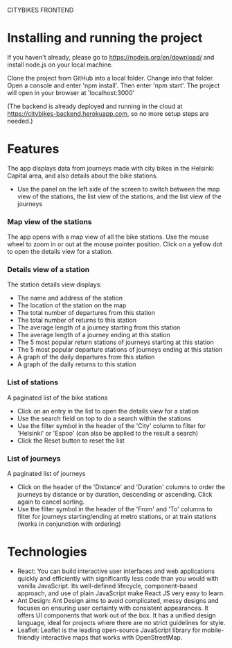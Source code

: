 
CITYBIKES FRONTEND


Installing and running the project
==================================

If you haven't already, please go to https://nodejs.org/en/download/ and install node.js on your local machine.

Clone the project from GitHub into a local folder. Change into that folder. Open a console and enter 'npm install'. Then enter 'npm start'. The project will open in your browser at 'localhost:3000'

(The backend is already deployed and running in the cloud at https://citybikes-backend.herokuapp.com, so no more setup steps are needed.)


Features
========

The app displays data from journeys made with city bikes in the Helsinki Capital area, and also details about the bike stations.
- Use the panel on the left side of the screen to switch between the map view of the stations, the list view of the stations, and the list view of the journeys

### Map view of the stations

The app opens with a map view of all the bike stations. Use the mouse wheel to zoom in or out at the mouse pointer position. Click on a yellow dot to open the details view for a station. 

### Details view of a station

The station details view displays:
- The name and address of the station
- The location of the station on the map
- The total number of departures from this station
- The total number of returns to this station
- The average length of a journey starting from this station
- The average length of a journey ending at this station
- The 5 most popular return stations of journeys starting at this station
- The 5 most popular departure stations of journeys ending at this station
- A graph of the daily departures from this station
- A graph of the daily returns to this station

### List of stations

A paginated list of the bike stations
- Click on an entry in the list to open the details view for a station
- Use the search field on top to do a search within the stations
- Use the filter symbol in the header of the 'City' column to filter for 'Helsinki' or 'Espoo' (can also be applied to the result a search)
- Click the Reset button to reset the list

### List of journeys

A paginated list of journeys
- Click on the header of the 'Distance' and 'Duration' columns to order the journeys by distance or by duration, descending or ascending. Click again to cancel sorting.
- Use the filter symbol in the header of the 'From' and 'To' columns to filter for journeys starting/ending at metro stations, or at train stations (works in conjunction with ordering)


Technologies
============

- React: You can build interactive user interfaces and web applications quickly and efficiently with significantly less code than you would with vanilla JavaScript. Its well-defined lifecycle, component-based approach, and use of plain JavaScript make React JS very easy to learn.
- Ant Design: Ant Design aims to avoid complicated, messy designs and focuses on ensuring user certainty with consistent appearances. It offers UI components that work out of the box. It has a unified design language, ideal for projects where there are no strict guidelines for style.
- Leaflet: Leaflet is the leading open-source JavaScript library for mobile-friendly interactive maps that works with OpenStreetMap.
